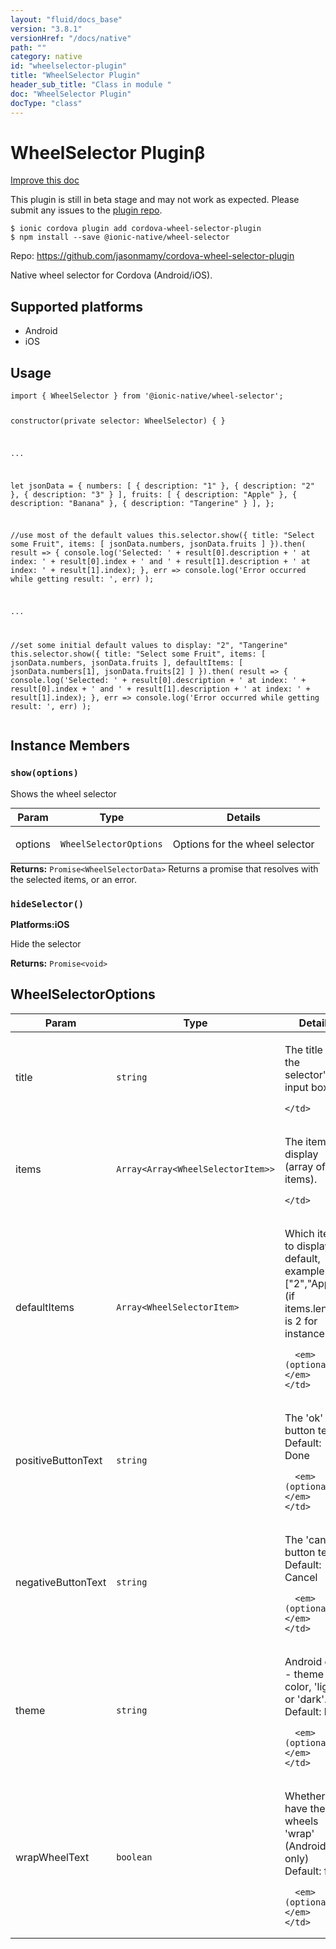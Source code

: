 ```yaml
---
layout: "fluid/docs_base"
version: "3.8.1"
versionHref: "/docs/native"
path: ""
category: native
id: "wheelselector-plugin"
title: "WheelSelector Plugin"
header_sub_title: "Class in module "
doc: "WheelSelector Plugin"
docType: "class"
---
```


<h1 class="api-title">WheelSelector Plugin<span class="beta" title="beta">&beta;</span></h1>

<a class="improve-v2-docs" href="http://github.com/driftyco/ionic-native/edit/master/src/@ionic-native/plugins/wheel-selector/index.ts#L50">
  Improve this doc
</a>




<p class="beta-notice">
  This plugin is still in beta stage and may not work as expected. Please
  submit any issues to the <a target="_blank"
  href="https://github.com/jasonmamy/cordova-wheel-selector-plugin/issues">plugin repo</a>.
</p>



<pre><code class="nohighlight">$ ionic cordova plugin add cordova-wheel-selector-plugin
$ npm install --save @ionic-native/wheel-selector
</code></pre>
<p>Repo:
  <a href="https://github.com/jasonmamy/cordova-wheel-selector-plugin">
    https://github.com/jasonmamy/cordova-wheel-selector-plugin
  </a>
</p>


<p>Native wheel selector for Cordova (Android/iOS).</p>




<h2>Supported platforms</h2>
<ul>
  <li>Android</li><li>iOS</li>
</ul>






<h2>Usage</h2>
<pre><code>import { WheelSelector } from &#39;@ionic-native/wheel-selector&#39;;


constructor(private selector: WheelSelector) { }

...

let jsonData = {
    numbers: [
     { description: &quot;1&quot; },
      { description: &quot;2&quot; },
      { description: &quot;3&quot; }
    ],
    fruits: [
      { description: &quot;Apple&quot; },
      { description: &quot;Banana&quot; },
      { description: &quot;Tangerine&quot; }
    ],
  };

  //use most of the default values
  this.selector.show({
    title: &quot;Select some Fruit&quot;,
    items: [
      jsonData.numbers,
      jsonData.fruits
    ]
  }).then(
    result =&gt; {
      console.log(&#39;Selected: &#39; + result[0].description + &#39; at index: &#39; + result[0].index
        + &#39; and &#39; + result[1].description + &#39; at index: &#39; + result[1].index);
    },
    err =&gt; console.log(&#39;Error occurred while getting result: &#39;, err)
    );

  ...

  //set some initial default values to display: &quot;2&quot;, &quot;Tangerine&quot;
  this.selector.show({
    title: &quot;Select some Fruit&quot;,
    items: [
      jsonData.numbers,
      jsonData.fruits
    ],
    defaultItems: [
      jsonData.numbers[1],
      jsonData.fruits[2]
    ]
  }).then(
    result =&gt; {
      console.log(&#39;Selected: &#39; + result[0].description + &#39; at index: &#39; + result[0].index
        + &#39; and &#39; + result[1].description + &#39; at index: &#39; + result[1].index);
    },
    err =&gt; console.log(&#39;Error occurred while getting result: &#39;, err)
    );
</code></pre>








<h2>Instance Members</h2>
<h3><a class="anchor" name="show" href="#show"></a><code>show(options)</code></h3>


Shows the wheel selector
<table class="table param-table" style="margin:0;">
  <thead>
  <tr>
    <th>Param</th>
    <th>Type</th>
    <th>Details</th>
  </tr>
  </thead>
  <tbody>
  <tr>
    <td>
      options</td>
    <td>
      <code>WheelSelectorOptions</code>
    </td>
    <td>
      <p>Options for the wheel selector</p>
</td>
  </tr>
  </tbody>
</table>

<div class="return-value" markdown="1">
  <i class="icon ion-arrow-return-left"></i>
  <b>Returns:</b> <code>Promise&lt;WheelSelectorData&gt;</code> Returns a promise that resolves with the selected items, or an error.
</div><h3><a class="anchor" name="hideSelector" href="#hideSelector"></a><code>hideSelector()</code></h3>



<p>
  <strong>Platforms:</strong><strong class="tag">iOS</strong>&nbsp;</p>


Hide the selector


<div class="return-value" markdown="1">
  <i class="icon ion-arrow-return-left"></i>
  <b>Returns:</b> <code>Promise&lt;void&gt;</code> 
</div>





<h2><a class="anchor" name="WheelSelectorOptions" href="#WheelSelectorOptions"></a>WheelSelectorOptions</h2>

<table class="table param-table" style="margin:0;">
  <thead>
  <tr>
    <th>Param</th>
    <th>Type</th>
    <th>Details</th>
  </tr>
  </thead>
  <tbody>
  
  <tr>
    <td>
      title
    </td>
    <td>
      <code>string</code>
    </td>
    <td>
      <p>The title of the selector&#39;s input box</p>

      
    </td>
  </tr>
  
  <tr>
    <td>
      items
    </td>
    <td>
      <code>Array&lt;Array&lt;WheelSelectorItem&gt;&gt;</code>
    </td>
    <td>
      <p>The items to display (array of items).</p>

      
    </td>
  </tr>
  
  <tr>
    <td>
      defaultItems
    </td>
    <td>
      <code>Array&lt;WheelSelectorItem&gt;</code>
    </td>
    <td>
      <p>Which items to display by default, example [&quot;2&quot;,&quot;Apple&quot;] (if items.length is 2 for instance)</p>

      <em>(optional)</em>
    </td>
  </tr>
  
  <tr>
    <td>
      positiveButtonText
    </td>
    <td>
      <code>string</code>
    </td>
    <td>
      <p>The &#39;ok&#39; button text
Default: Done</p>

      <em>(optional)</em>
    </td>
  </tr>
  
  <tr>
    <td>
      negativeButtonText
    </td>
    <td>
      <code>string</code>
    </td>
    <td>
      <p>The &#39;cancel&#39; button text
Default: Cancel</p>

      <em>(optional)</em>
    </td>
  </tr>
  
  <tr>
    <td>
      theme
    </td>
    <td>
      <code>string</code>
    </td>
    <td>
      <p>Android only - theme color, &#39;light&#39; or &#39;dark&#39;.
Default: light</p>

      <em>(optional)</em>
    </td>
  </tr>
  
  <tr>
    <td>
      wrapWheelText
    </td>
    <td>
      <code>boolean</code>
    </td>
    <td>
      <p>Whether to have the wheels &#39;wrap&#39; (Android only)
Default: false</p>

      <em>(optional)</em>
    </td>
  </tr>
  
  </tbody>
</table>





